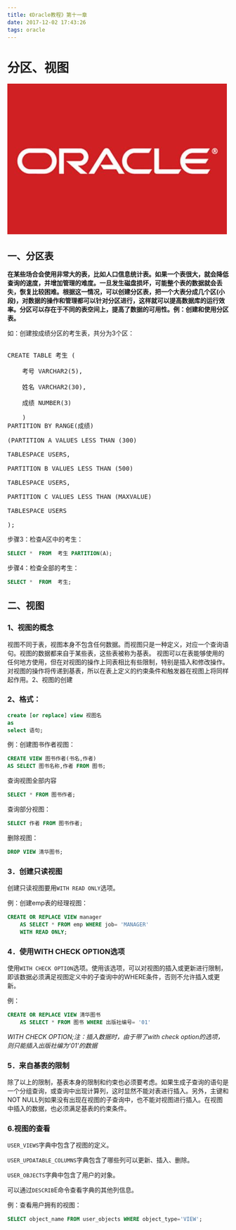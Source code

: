 ```yaml
---
title: 《Oracle教程》第十一章
date: 2017-12-02 17:43:26
tags: oracle
---
```

# 分区、视图
![](https://github.com/No-Sky/storage/raw/master/images/Logo/OracleLogo1.jpg)

 <!-- more -->

## 一、分区表

**在某些场合会使用非常大的表，比如人口信息统计表。如果一个表很大，就会降低查询的速度，并增加管理的难度。一旦发生磁盘损坏，可能整个表的数据就会丢失，恢复比较困难。根据这一情况，可以创建分区表，把一个大表分成几个区(小段)，对数据的操作和管理都可以针对分区进行，这样就可以提高数据库的运行效率。分区可以存在于不同的表空间上，提高了数据的可用性。例：创建和使用分区表。**
		
如：创建按成绩分区的考生表，共分为3个区：
<pre>		
CREATE TABLE 考生 (
		
	考号 VARCHAR2(5),
		
	姓名 VARCHAR2(30),
		
	成绩 NUMBER(3)
	
	)
PARTITION BY RANGE(成绩)
		
(PARTITION A VALUES LESS THAN (300)
		
TABLESPACE USERS,
		
PARTITION B VALUES LESS THAN (500)
		
TABLESPACE USERS,
		
PARTITION C VALUES LESS THAN (MAXVALUE)
		
TABLESPACE USERS
		
);
</pre>

步骤3：检查A区中的考生：
```SQL
SELECT *  FROM  考生 PARTITION(A);
```	
步骤4：检查全部的考生：
```SQL
SELECT *  FROM  考生;
```

## 二、视图

### 1、视图的概念

 视图不同于表，视图本身不包含任何数据。而视图只是一种定义，对应一个查询语句。视图的数据都来自于某些表，这些表被称为基表。    视图可以在表能够使用的任何地方使用，但在对视图的操作上同表相比有些限制，特别是插入和修改操作。对视图的操作将传递到基表，所以在表上定义的约束条件和触发器在视图上将同样起作用。2、视图的创建
 
### 2、格式：
```SQL
create [or replace] view 视图名 
as
select 语句;
```

例：创建图书作者视图：
```SQL
CREATE VIEW 图书作者(书名,作者) 		
AS SELECT 图书名称,作者 FROM 图书;
```

查询视图全部内容
```SQL
SELECT * FROM 图书作者;    
```

查询部分视图：
```SQL
SELECT 作者 FROM 图书作者;
```
		
删除视图：
```SQL
DROP VIEW 清华图书;
```

### 3．创建只读视图
		
创建只读视图要用`WITH READ ONLY`选项。
		
例：创建emp表的经理视图：
```SQL
CREATE OR REPLACE VIEW manager 
	AS SELECT * FROM emp WHERE job= 'MANAGER'
	WITH READ ONLY;
```

### 4．使用WITH CHECK OPTION选项
		
使用`WITH CHECK OPTION`选项。使用该选项，可以对视图的插入或更新进行限制，即该数据必须满足视图定义中的子查询中的WHERE条件，否则不允许插入或更新。

例：
```SQL
CREATE OR REPLACE VIEW 清华图书 		
	AS SELECT * FROM 图书 WHERE 出版社编号= '01'
```
		
*WITH CHECK OPTION;注：插入数据时，由于带了with check option的选项，则只能插入出版社编为'01'的数据*

### 5．来自基表的限制
		
   除了以上的限制，基表本身的限制和约束也必须要考虑。如果生成子查询的语句是一个分组查询，或查询中出现计算列，这时显然不能对表进行插入。另外，主键和NOT NULL列如果没有出现在视图的子查询中，也不能对视图进行插入。在视图中插入的数据，也必须满足基表的约束条件。

### 6.视图的查看
		
`USER_VIEWS`字典中包含了视图的定义。
		
`USER_UPDATABLE_COLUMNS`字典包含了哪些列可以更新、插入、删除。
		
`USER_OBJECTS`字典中包含了用户的对象。
		
可以通过`DESCRIB`E命令查看字典的其他列信息。

例：查看用户拥有的视图：
```SQL
SELECT object_name FROM user_objects WHERE object_type='VIEW';
```
